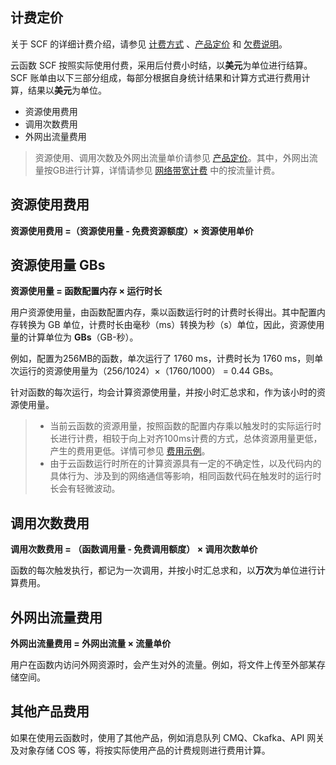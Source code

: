 ## 计费定价

关于 SCF 的详细计费介绍，请参见 [计费方式](https://intl.cloud.tencent.com/document/product/583/12284) 、[产品定价](https://intl.cloud.tencent.com/document/product/583/12281) 和 [欠费说明](https://intl.cloud.tencent.com/document/product/583/12283)。

云函数 SCF 按照实际使用付费，采用后付费小时结，以**美元**为单位进行结算。SCF 账单由以下三部分组成，每部分根据自身统计结果和计算方式进行费用计算，结果以**美元**为单位。
* 资源使用费用 
* 调用次数费用
* 外网出流量费用
> 资源使用、调用次数及外网出流量单价请参见 [产品定价](https://intl.cloud.tencent.com/document/product/583/12281)。其中，外网出流量按GB进行计算，详情请参见 [网络带宽计费](https://intl.cloud.tencent.com/document/product/213/10579) 中的按流量计费。


## 资源使用费用

**资源使用费用 =（资源使用量 - 免费资源额度）× 资源使用单价**


## 资源使用量 GBs

**资源使用量 = 函数配置内存 × 运行时长**

用户资源使用量，由函数配置内存，乘以函数运行时的计费时长得出。其中配置内存转换为 GB 单位，计费时长由毫秒（ms）转换为秒（s）单位，因此，资源使用量的计算单位为 **GBs**（GB-秒）。

例如，配置为256MB的函数，单次运行了 1760 ms，计费时长为 1760 ms，则单次运行的资源使用量为（256/1024）×（1760/1000） = 0.44 GBs。

针对函数的每次运行，均会计算资源使用量，并按小时汇总求和，作为该小时的资源使用量。
>
>- 当前云函数的资源用量，按照函数的配置内存乘以触发时的实际运行时长进行计费，相较于向上对齐100ms计费的方式，总体资源用量更低，产生的费用更低。详情可参见 [费用示例](https://intl.cloud.tencent.com/document/product/583/12285)。
>- 由于云函数运行时所在的计算资源具有一定的不确定性，以及代码内的具体行为、涉及到的网络通信等影响，相同函数代码在触发时的运行时长会有轻微波动。

## 调用次数费用
**调用次数费用 = （函数调用量 - 免费调用额度） × 调用次数单价**

函数的每次触发执行，都记为一次调用，并按小时汇总求和，以**万次**为单位进行计算费用。


## 外网出流量费用

**外网出流量费用 = 外网出流量 × 流量单价**

用户在函数内访问外网资源时，会产生对外的流量。例如，将文件上传至外部某存储空间。



## 其他产品费用

如果在使用云函数时，使用了其他产品，例如消息队列 CMQ、Ckafka、API 网关及对象存储 COS 等，将按实际使用产品的计费规则进行费用计算。
